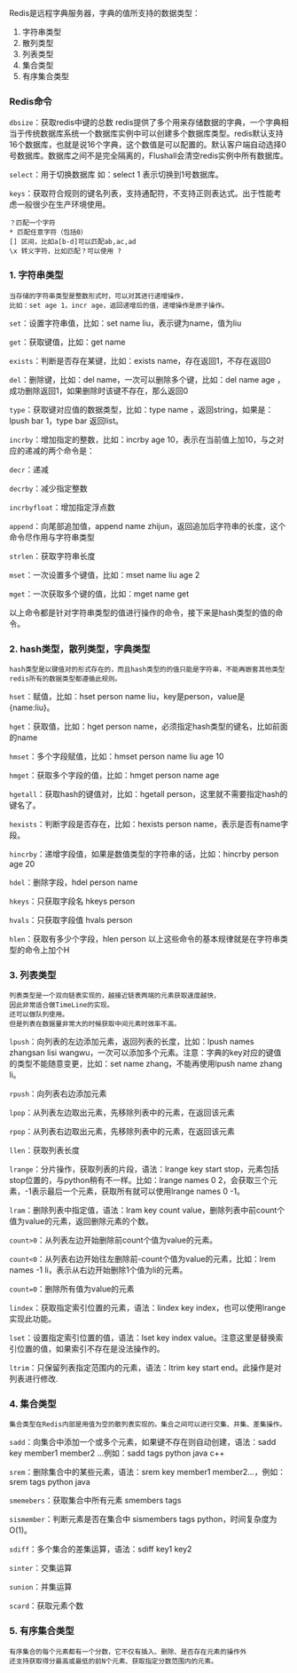 Redis是远程字典服务器，字典的值所支持的数据类型：

1. 字符串类型
2. 散列类型
3. 列表类型
4. 集合类型
5. 有序集合类型

### Redis命令

```dbsize```：获取redis中键的总数
redis提供了多个用来存储数据的字典，一个字典相当于传统数据库系统一个数据库实例中可以创建多个数据库类型。redis默认支持16个数据库，也就是说16个字典，这个数值是可以配置的。默认客户端自动选择0号数据库。数据库之间不是完全隔离的，Flushall会清空redis实例中所有数据库。

```select```：用于切换数据库 如：select 1 表示切换到1号数据库。

```keys```：获取符合规则的键名列表，支持通配符，不支持正则表达式。出于性能考虑一般很少在生产环境使用。

	？匹配一个字符
	* 匹配任意字符（包括0）
	[] 区间，比如a[b-d]可以匹配ab,ac,ad
	\x 转义字符，比如匹配？可以使用 ?

### 1. 字符串类型
	
	当存储的字符串类型是整数形式时，可以对其进行递增操作，
	比如：set age 1，incr age，返回递增后的值，递增操作是原子操作。

```set```：设置字符串值，比如：set name liu，表示键为name，值为liu

```get```：获取键值，比如：get name

```exists```：判断是否存在某键，比如：exists name，存在返回1，不存在返回0

```del```：删除键，比如：del name，一次可以删除多个键，比如：del name age ，成功删除返回1，如果删除时该键不存在，那么返回0

```type```：获取键对应值的数据类型，比如：type name ，返回string，如果是：lpush bar 1，type bar 返回list。

```incrby```：增加指定的整数，比如：incrby age 10，表示在当前值上加10，与之对应的递减的两个命令是：

```decr```：递减

```decrby```：减少指定整数

```incrbyfloat```：增加指定浮点数

```append```：向尾部追加值，append name zhijun，返回追加后字符串的长度，这个命令尽作用与字符串类型

```strlen```：获取字符串长度

```mset```：一次设置多个键值，比如：mset name liu age 2

```mget```：一次获取多个键的值，比如：mget name get

以上命令都是针对字符串类型的值进行操作的命令，接下来是hash类型的值的命令。

### 2. hash类型，散列类型，字典类型

	hash类型是以键值对的形式存在的，而且hash类型的的值只能是字符串，不能再嵌套其他类型
	redis所有的数据类型都遵循此规则。

```hset```：赋值，比如：hset person name liu，key是person，value是{name:liu}。

```hget```：获取值，比如：hget person name，必须指定hash类型的键名，比如前面的name

```hmset```：多个字段赋值，比如：hmset person name liu age 10

```hmget```：获取多个字段的值，比如：hmget person name age

```hgetall```：获取hash的键值对，比如：hgetall person，这里就不需要指定hash的键名了。

```hexists```：判断字段是否存在，比如：hexists person name，表示是否有name字段。

```hincrby```：递增字段值，如果是数值类型的字符串的话，比如：hincrby person age 20

```hdel```：删除字段，hdel person name

```hkeys```：只获取字段名 hkeys person

```hvals```：只获取字段值 hvals person

```hlen```：获取有多少个字段，hlen person 以上这些命令的基本规律就是在字符串类型的命令上加个H

### 3. 列表类型 
	
	列表类型是一个双向链表实现的，越接近链表两端的元素获取速度越快，
	因此非常适合做TimeLine的实现。
	还可以做队列使用。 
	但是列表在数据量非常大的时候获取中间元素时效率不高。

```lpush```：向列表的左边添加元素，返回列表的长度，比如：lpush names zhangsan lisi wangwu，一次可以添加多个元素。注意：字典的key对应的键值的类型不能随意变更，比如：set name zhang，不能再使用lpush name zhang li。

```rpush```：向列表右边添加元素

```lpop```：从列表左边取出元素，先移除列表中的元素，在返回该元素

```rpop```：从列表右边取出元素，先移除列表中的元素，在返回该元素

```llen```：获取列表长度

```lrange```：分片操作，获取列表的片段，语法：lrange key start stop，元素包括stop位置的，与python稍有不一样。比如：lrange names 0 2，会获取三个元素，-1表示最后一个元素，获取所有就可以使用lrange names 0 -1。

```lram```：删除列表中指定值，语法：lram key count value，删除列表中前count个值为value的元素，返回删除元素的个数。

```count>0```：从列表左边开始删除前count个值为value的元素。

```count<0```：从列表右边开始往左删除前-count个值为value的元素，比如：lrem names -1 li，表示从右边开始删除1个值为li的元素。

```count=0```：删除所有值为value的元素

```lindex```：获取指定索引位置的元素，语法：lindex key index，也可以使用lrange实现此功能。

```lset```：设置指定索引位置的值，语法：lset key index value。注意这里是替换索引位置的值，如果索引不存在是没法操作的。

```ltrim```：只保留列表指定范围内的元素，语法：ltrim key start end。此操作是对列表进行修改.

### 4. 集合类型 
	
	集合类型在Redis内部是用值为空的散列表实现的。集合之间可以进行交集、并集、差集操作。

```sadd```：向集合中添加一个或多个元素，如果键不存在则自动创建，语法：sadd key member1 member2 ...例如：sadd tags python java c++

```srem```：删除集合中的某些元素，语法：srem key member1 member2...，例如：srem tags python java

```smemebers```：获取集合中所有元素 smembers tags

```sismember```：判断元素是否在集合中 sismembers tags python，时间复杂度为O(1)。

```sdiff```：多个集合的差集运算，语法：sdiff key1 key2

```sinter```：交集运算

```sunion```：并集运算

```scard```：获取元素个数

### 5. 有序集合类型 
	
	有序集合的每个元素都有一个分数，它不仅有插入、删除、是否存在元素的操作外
	还支持获取得分最高或最低的前N个元素、获取指定分数范围内的元素。